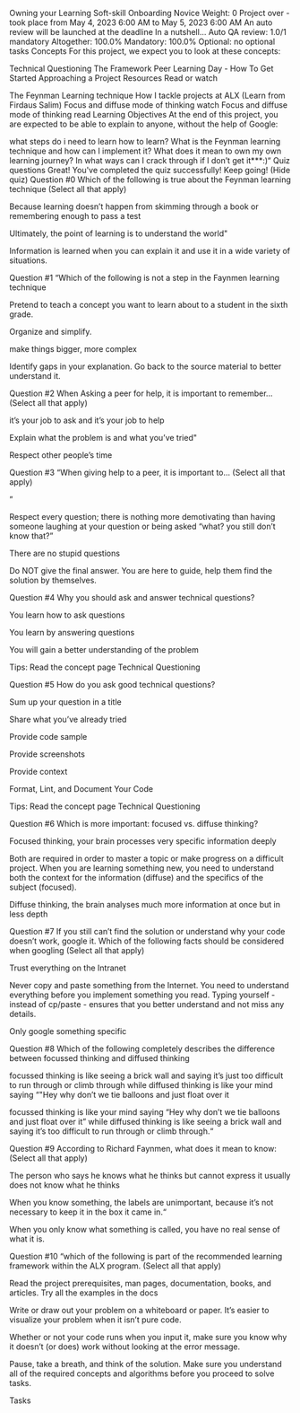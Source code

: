 Owning your Learning
Soft-skill
Onboarding
 Novice
 Weight: 0
 Project over - took place from May 4, 2023 6:00 AM to May 5, 2023 6:00 AM
 An auto review will be launched at the deadline
In a nutshell…
Auto QA review: 1.0/1 mandatory
Altogether:  100.0%
Mandatory: 100.0%
Optional: no optional tasks
Concepts
For this project, we expect you to look at these concepts:

Technical Questioning
The Framework
Peer Learning Day - How To Get Started
Approaching a Project
Resources
Read or watch

The Feynman Learning technique
How I tackle projects at ALX (Learn from Firdaus Salim)
Focus and diffuse mode of thinking watch
Focus and diffuse mode of thinking read
Learning Objectives
At the end of this project, you are expected to be able to explain to anyone, without the help of Google:

what steps do i need to learn how to learn?
What is the Feynman learning technique and how can I implement it?
What does it mean to own my own learning journey?
In what ways can I crack through if I don’t get it***:)“
Quiz questions
Great! You've completed the quiz successfully! Keep going! (Hide quiz)
Question #0
Which of the following is true about the Feynman learning technique (Select all that apply)


Because learning doesn’t happen from skimming through a book or remembering enough to pass a test


Ultimately, the point of learning is to understand the world"


Information is learned when you can explain it and use it in a wide variety of situations.

Question #1
“Which of the following is not a step in the Faynmen learning technique


Pretend to teach a concept you want to learn about to a student in the sixth grade.


Organize and simplify.


make things bigger, more complex


Identify gaps in your explanation. Go back to the source material to better understand it.

Question #2
When Asking a peer for help, it is important to remember… (Select all that apply)


it’s your job to ask and it’s your job to help


Explain what the problem is and what you’ve tried"


Respect other people’s time

Question #3
“When giving help to a peer, it is important to… (Select all that apply)

”


Respect every question; there is nothing more demotivating than having someone laughing at your question or being asked “what? you still don’t know that?”


There are no stupid questions


Do NOT give the final answer. You are here to guide, help them find the solution by themselves.

Question #4
Why you should ask and answer technical questions?


You learn how to ask questions


You learn by answering questions


You will gain a better understanding of the problem

Tips:
Read the concept page Technical Questioning

Question #5
How do you ask good technical questions?


Sum up your question in a title


Share what you’ve already tried


Provide code sample


Provide screenshots


Provide context


Format, Lint, and Document Your Code

Tips:
Read the concept page Technical Questioning

Question #6
Which is more important: focused vs. diffuse thinking?


Focused thinking, your brain processes very specific information deeply


Both are required in order to master a topic or make progress on a difficult project. When you are learning something new, you need to understand both the context for the information (diffuse) and the specifics of the subject (focused).


Diffuse thinking, the brain analyses much more information at once but in less depth

Question #7
If you still can’t find the solution or understand why your code doesn’t work, google it. Which of the following facts should be considered when googling (Select all that apply)


Trust everything on the Intranet


Never copy and paste something from the Internet. You need to understand everything before you implement something you read. Typing yourself - instead of cp/paste - ensures that you better understand and not miss any details.


Only google something specific

Question #8
Which of the following completely describes the difference between focussed thinking and diffused thinking


focussed thinking is like seeing a brick wall and saying it’s just too difficult to run through or climb through while diffused thinking is like your mind saying “"Hey why don’t we tie balloons and just float over it


focussed thinking is like your mind saying “Hey why don’t we tie balloons and just float over it” while diffused thinking is like seeing a brick wall and saying it’s too difficult to run through or climb through.“

Question #9
According to Richard Faynmen, what does it mean to know: (Select all that apply)


The person who says he knows what he thinks but cannot express it usually does not know what he thinks


When you know something, the labels are unimportant, because it’s not necessary to keep it in the box it came in.“


When you only know what something is called, you have no real sense of what it is.

Question #10
“which of the following is part of the recommended learning framework within the ALX program. (Select all that apply)


Read the project prerequisites, man pages, documentation, books, and articles. Try all the examples in the docs


Write or draw out your problem on a whiteboard or paper. It’s easier to visualize your problem when it isn’t pure code.


Whether or not your code runs when you input it, make sure you know why it doesn’t (or does) work without looking at the error message.


Pause, take a breath, and think of the solution. Make sure you understand all of the required concepts and algorithms before you proceed to solve tasks.

Tasks
